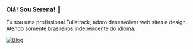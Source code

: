 ### Olá! Sou Serena! 🧠 
Eu sou uma profissional Fullstrack,
adoro desenvolver web sites e design. 
Atendo somente brasileiros independente do idioma.

[![Blog](https://img.shields.io/badge/YouTube-FF0000?style=for-the-badge&logo=youtube&logoColor=white)](https://www.youtube.com/@DevSerena)
